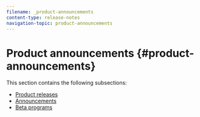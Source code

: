 ```yaml
---
filename: _product-announcements
content-type: release-notes
navigation-topic: product-announcements
---
```




# Product announcements {#product-announcements}

This section contains the following subsections:



* [Product releases](_product-releases.md) 
* [Announcements](_announcements.md) 
* [Beta programs](_betas.md) 


